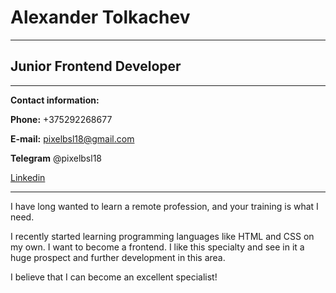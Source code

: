 # Alexander Tolkachev

*****

## Junior Frontend Developer

********

**Contact information:**

**Phone:** +375292268677

**E-mail:** pixelbsl18@gmail.com

**Telegram** @pixelbsl18

[Linkedin](https://www.linkedin.com/in/%D0%B0%D0%BB%D0%B5%D0%BA%D1%81%D0%B0%D0%BD%D0%B4%D1%80-%D1%82%D0%BE%D0%BB%D0%BA%D0%B0%D1%87%D0%B5%D0%B2-451356281/) 

*******


I have long wanted to learn a remote profession, and your training is what I need.

I recently started learning programming languages like HTML and CSS on my own. I want to become a frontend. I like this specialty and see in it a huge prospect and further development in this area.

I believe that I can become an excellent specialist!